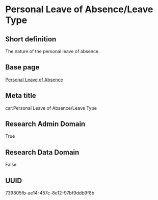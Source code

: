 # Personal Leave of Absence/Leave Type
## Short definition
The nature of the personal leave of absence.
## Base page
[Personal Leave of Absence](https://github.com/EuroCRIS/CASRAI-Dictionairies/blob/main/Objects/Personal%20Leave%20of%20Absence.md)
## Meta title
csr:Personal Leave of Absence/Leave Type
## Research Admin Domain
True
## Research Data Domain
False
## UUID
739805fb-ae14-457c-8e12-97bf9ddb9f8b
